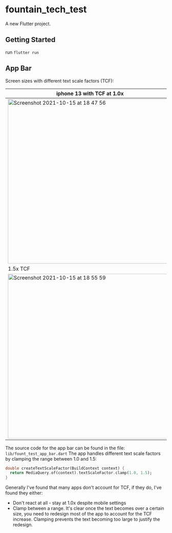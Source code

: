 # fountain_tech_test

A new Flutter project.

## Getting Started

run `flutter run` 

## App Bar

Screen sizes with different text scale factors (TCF):

| iphone 13 with TCF at 1.0x | iphone 18 with TCF at 1.0x |
| ----------- | ----------- |
|<img width="513" alt="Screenshot 2021-10-15 at 18 47 56" src="https://user-images.githubusercontent.com/45692434/137531442-ad6418e5-939f-40c4-9ec6-6b8f5620ad97.png">|<img width="513" alt="Screenshot 2021-10-15 at 18 55 03" src="https://user-images.githubusercontent.com/45692434/137531644-41b28401-49fd-4d16-adc7-d72b0dbddcd3.png">|
|1.5x TCF| 1.5x TCF|
|<img width="513" alt="Screenshot 2021-10-15 at 18 55 59" src="https://user-images.githubusercontent.com/45692434/137531804-03d6692e-16b4-4743-9911-a9ac0998de8b.png">|<img width="513" alt="Screenshot 2021-10-15 at 18 56 12" src="https://user-images.githubusercontent.com/45692434/137531817-4948f63e-2e9d-4fb2-873c-c9ca8a65dc95.png">|

The source code for the app bar can be found in the file: `lib/fount_test_app_bar.dart`
The app handles different text scale factors by clamping the range between 1.0 and 1.5:

```dart
double createTextScaleFactor(BuildContext context) {
  return MediaQuery.of(context).textScaleFactor.clamp(1.0, 1.5);
}
```
Generally I've found that many apps don't account for TCF, if they do, I've found they either:
- Don't react at all - stay at 1.0x despite mobile settings
- Clamp between a range. It's clear once the text becomes over a certain size, you need to redesign most of the app to account for the TCF increase. Clamping prevents the text becoming too large to justify the redesign.



